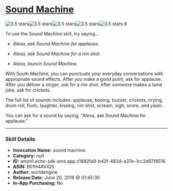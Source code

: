 # [Sound Machine](http://alexa.amazon.com/#skills/amzn1.echo-sdk-ams.app.c1882fa9-b42f-4834-a37e-1cc2d97f8516)
![3.5 stars](../../images/ic_star_black_18dp_1x.png)![3.5 stars](../../images/ic_star_black_18dp_1x.png)![3.5 stars](../../images/ic_star_black_18dp_1x.png)![3.5 stars](../../images/ic_star_half_black_18dp_1x.png)![3.5 stars](../../images/ic_star_border_black_18dp_1x.png) 8

To use the Sound Machine skill, try saying...

* *Alexa, ask Sound Machine for applause.*

* *Alexa, ask Sound Machine for a rim shot.*

* *Alexa, launch Sound Machine.*

With South Machine, you can punctuate your everyday conversations with appropriate sound effects. After you make a good point, ask for applause. After you deliver a zinger, ask for a rim shot. After someone makes a lame joke, ask for crickets.

The full list of sounds includes: applause, booing, buzzer, crickets, crying, drum roll, flush, laughter, kissing, rim shot, scream, sigh, snore, and yawn.

You can ask for a sound by saying, "Alexa, ask Sound Machine for applause."

***

### Skill Details

* **Invocation Name:** sound machine
* **Category:** null
* **ID:** amzn1.echo-sdk-ams.app.c1882fa9-b42f-4834-a37e-1cc2d97f8516
* **ASIN:** B01H4AVIQS
* **Author:** worldengine
* **Release Date:** June 20, 2016 @ 01:45:30
* **In-App Purchasing:** No
